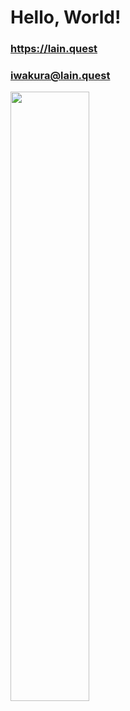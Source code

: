 # Hello, World!

### https://lain.quest 
### iwakura@lain.quest

<img width="50%" src="https://user-images.githubusercontent.com/106390820/211118365-2ec00ccb-b5c4-4bf0-8c6f-6bfc98150ec9.png">
